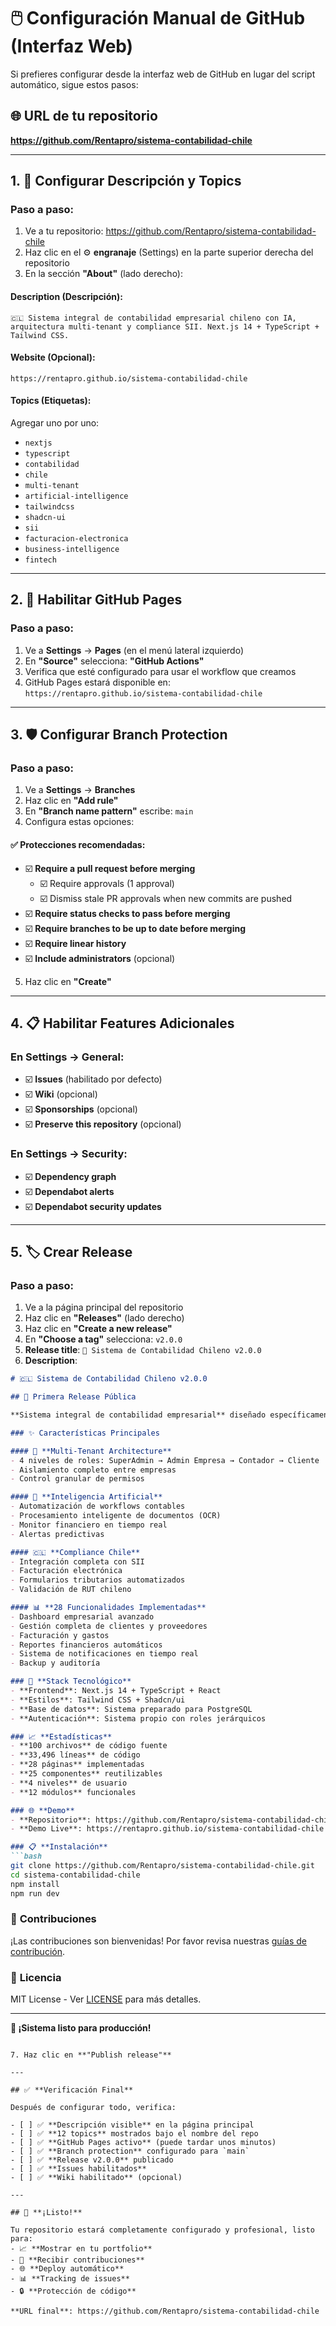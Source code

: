 # 🖱️ Configuración Manual de GitHub (Interfaz Web)

Si prefieres configurar desde la interfaz web de GitHub en lugar del script automático, sigue estos pasos:

## 🌐 URL de tu repositorio
**https://github.com/Rentapro/sistema-contabilidad-chile**

---

## 1. 📝 **Configurar Descripción y Topics**

### Paso a paso:
1. Ve a tu repositorio: https://github.com/Rentapro/sistema-contabilidad-chile
2. Haz clic en el ⚙️ **engranaje** (Settings) en la parte superior derecha del repositorio
3. En la sección **"About"** (lado derecho):

#### **Description (Descripción):**
```
🇨🇱 Sistema integral de contabilidad empresarial chileno con IA, arquitectura multi-tenant y compliance SII. Next.js 14 + TypeScript + Tailwind CSS.
```

#### **Website (Opcional):**
```
https://rentapro.github.io/sistema-contabilidad-chile
```

#### **Topics (Etiquetas):**
Agregar uno por uno:
- `nextjs`
- `typescript`
- `contabilidad`
- `chile`
- `multi-tenant`
- `artificial-intelligence`
- `tailwindcss`
- `shadcn-ui`
- `sii`
- `facturacion-electronica`
- `business-intelligence`
- `fintech`

---

## 2. 📄 **Habilitar GitHub Pages**

### Paso a paso:
1. Ve a **Settings** → **Pages** (en el menú lateral izquierdo)
2. En **"Source"** selecciona: **"GitHub Actions"**
3. Verifica que esté configurado para usar el workflow que creamos
4. GitHub Pages estará disponible en: `https://rentapro.github.io/sistema-contabilidad-chile`

---

## 3. 🛡️ **Configurar Branch Protection**

### Paso a paso:
1. Ve a **Settings** → **Branches**
2. Haz clic en **"Add rule"**
3. En **"Branch name pattern"** escribe: `main`
4. Configura estas opciones:

#### ✅ **Protecciones recomendadas:**
- ☑️ **Require a pull request before merging**
  - ☑️ Require approvals (1 approval)
  - ☑️ Dismiss stale PR approvals when new commits are pushed
- ☑️ **Require status checks to pass before merging**
- ☑️ **Require branches to be up to date before merging**
- ☑️ **Require linear history**
- ☑️ **Include administrators** (opcional)

5. Haz clic en **"Create"**

---

## 4. 📋 **Habilitar Features Adicionales**

### En Settings → General:
- ☑️ **Issues** (habilitado por defecto)
- ☑️ **Wiki** (opcional)
- ☑️ **Sponsorships** (opcional)
- ☑️ **Preserve this repository** (opcional)

### En Settings → Security:
- ☑️ **Dependency graph**
- ☑️ **Dependabot alerts**
- ☑️ **Dependabot security updates**

---

## 5. 🏷️ **Crear Release**

### Paso a paso:
1. Ve a la página principal del repositorio
2. Haz clic en **"Releases"** (lado derecho)
3. Haz clic en **"Create a new release"**
4. En **"Choose a tag"** selecciona: `v2.0.0`
5. **Release title**: `🚀 Sistema de Contabilidad Chileno v2.0.0`
6. **Description**:
```markdown
# 🇨🇱 Sistema de Contabilidad Chileno v2.0.0

## 🌟 Primera Release Pública

**Sistema integral de contabilidad empresarial** diseñado específicamente para el mercado chileno con funcionalidades avanzadas de IA y arquitectura multi-tenant.

### ✨ Características Principales

#### 🏢 **Multi-Tenant Architecture**
- 4 niveles de roles: SuperAdmin → Admin Empresa → Contador → Cliente
- Aislamiento completo entre empresas
- Control granular de permisos

#### 🤖 **Inteligencia Artificial**
- Automatización de workflows contables
- Procesamiento inteligente de documentos (OCR)
- Monitor financiero en tiempo real
- Alertas predictivas

#### 🇨🇱 **Compliance Chile**
- Integración completa con SII
- Facturación electrónica
- Formularios tributarios automatizados
- Validación de RUT chileno

#### 📊 **28 Funcionalidades Implementadas**
- Dashboard empresarial avanzado
- Gestión completa de clientes y proveedores
- Facturación y gastos
- Reportes financieros automáticos
- Sistema de notificaciones en tiempo real
- Backup y auditoría

### 🚀 **Stack Tecnológico**
- **Frontend**: Next.js 14 + TypeScript + React
- **Estilos**: Tailwind CSS + Shadcn/ui
- **Base de datos**: Sistema preparado para PostgreSQL
- **Autenticación**: Sistema propio con roles jerárquicos

### 📈 **Estadísticas**
- **100 archivos** de código fuente
- **33,496 líneas** de código
- **28 páginas** implementadas
- **25 componentes** reutilizables
- **4 niveles** de usuario
- **12 módulos** funcionales

### 🌐 **Demo**
- **Repositorio**: https://github.com/Rentapro/sistema-contabilidad-chile
- **Demo Live**: https://rentapro.github.io/sistema-contabilidad-chile (próximamente)

### 📋 **Instalación**
```bash
git clone https://github.com/Rentapro/sistema-contabilidad-chile.git
cd sistema-contabilidad-chile
npm install
npm run dev
```

### 🤝 **Contribuciones**
¡Las contribuciones son bienvenidas! Por favor revisa nuestras [guías de contribución](CONTRIBUTING.md).

### 📄 **Licencia**
MIT License - Ver [LICENSE](LICENSE) para más detalles.

---

**🎯 ¡Sistema listo para producción!**
```

7. Haz clic en **"Publish release"**

---

## ✅ **Verificación Final**

Después de configurar todo, verifica:

- [ ] ✅ **Descripción visible** en la página principal
- [ ] ✅ **12 topics** mostrados bajo el nombre del repo
- [ ] ✅ **GitHub Pages activo** (puede tardar unos minutos)
- [ ] ✅ **Branch protection** configurado para `main`
- [ ] ✅ **Release v2.0.0** publicado
- [ ] ✅ **Issues habilitados**
- [ ] ✅ **Wiki habilitado** (opcional)

---

## 🎉 **¡Listo!**

Tu repositorio estará completamente configurado y profesional, listo para:
- 📈 **Mostrar en tu portfolio**
- 🤝 **Recibir contribuciones**
- 🌐 **Deploy automático**
- 📊 **Tracking de issues**
- 🔒 **Protección de código**

**URL final**: https://github.com/Rentapro/sistema-contabilidad-chile
